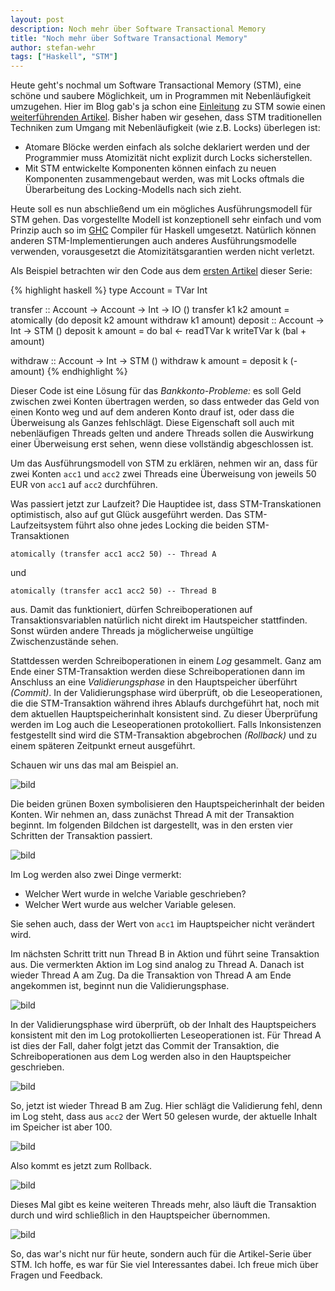 ```yaml
---
layout: post
description: Noch mehr über Software Transactional Memory
title: "Noch mehr über Software Transactional Memory"
author: stefan-wehr
tags: ["Haskell", "STM"]
---
```


Heute geht's nochmal um Software Transactional Memory (STM), eine schöne
und saubere Möglichkeit, um in Programmen mit Nebenläufigkeit umzugehen.
Hier im Blog gab's ja schon eine
[Einleitung](http://funktionale-programmierung.de/2014/03/28/stm-haskell.html)
zu STM sowie einen
[weiterführenden Artikel](http://funktionale-programmierung.de/2014/04/24/stm-haskell2.html).
Bisher haben wir gesehen, dass STM traditionellen Techniken zum Umgang mit
Nebenläufigkeit (wie z.B. Locks) überlegen ist:

* Atomare Blöcke werden einfach als solche deklariert werden und der
Programmier muss Atomizität nicht explizit durch Locks sicherstellen.
* Mit STM entwickelte Komponenten können einfach zu neuen Komponenten
zusammengebaut werden, was mit Locks oftmals die Überarbeitung des
Locking-Modells nach sich zieht.

Heute soll es nun abschließend um ein mögliches Ausführungsmodell für STM
gehen. Das vorgestellte Modell ist konzeptionell sehr einfach und vom
Prinzip auch so
im [GHC](http://haskell.org/ghc) Compiler für Haskell umgesetzt. Natürlich
können anderen STM-Implementierungen auch anderes Ausführungsmodelle
verwenden, vorausgesetzt die Atomizitätsgarantien werden nicht
verletzt.

<!-- more start -->

Als Beispiel betrachten wir den Code aus dem
[ersten Artikel](http://funktionale-programmierung.de/2014/03/28/stm-haskell.html)
dieser Serie:

{% highlight haskell %}
type Account = TVar Int

transfer :: Account -> Account -> Int -> IO ()
transfer k1 k2 amount =
    atomically (do deposit k2 amount
                   withdraw k1 amount)
deposit :: Account -> Int -> STM ()
deposit k amount =
    do bal <- readTVar k
       writeTVar k (bal + amount)

withdraw :: Account -> Int -> STM ()
withdraw k amount = deposit k (- amount)
{% endhighlight %}

Dieser Code ist eine Lösung für das *Bankkonto-Probleme:* es soll Geld
zwischen zwei Konten übertragen werden, so dass entweder das Geld von einen
Konto weg und auf dem anderen Konto drauf ist, oder dass die Überweisung
als Ganzes fehlschlägt. Diese Eigenschaft soll auch mit nebenläufigen
Threads gelten und andere Threads sollen die Auswirkung einer Überweisung
erst sehen, wenn diese vollständig abgeschlossen ist.

Um das Ausführungsmodell von STM zu erklären, nehmen wir an, dass für
zwei Konten `acc1` und `acc2` zwei Threads eine Überweisung von jeweils 50
EUR von `acc1` auf `acc2` durchführen.

Was passiert jetzt zur Laufzeit? Die Hauptidee ist, dass STM-Transkationen
optimistisch, also auf gut Glück ausgeführt werden. Das
STM-Laufzeitsystem führt also ohne jedes Locking die beiden STM-Transaktionen

    atomically (transfer acc1 acc2 50) -- Thread A

und

    atomically (transfer acc1 acc2 50) -- Thread B

aus. Damit das funktioniert, dürfen Schreiboperationen auf
Transaktionsvariablen natürlich nicht direkt im Hautspeicher
stattfinden. Sonst würden andere Threads ja möglicherweise ungültige
Zwischenzustände sehen.

Stattdessen werden Schreiboperationen in einem *Log* gesammelt. Ganz am
Ende einer STM-Transaktion werden diese Schreiboperationen dann im
Anschluss an eine *Validierungsphase* in den
Hauptspeicher überführt *(Commit)*. In der Validierungsphase wird überprüft, ob die Leseoperationen,
die die STM-Transaktion während ihres Ablaufs durchgeführt hat, noch mit
dem aktuellen Hauptspeicherinhalt konsistent sind. Zu dieser Überprüfung
werden im Log auch die Leseoperationen protokolliert. Falls Inkonsistenzen
festgestellt sind wird die STM-Transaktion abgebrochen *(Rollback)* und zu einem
späteren Zeitpunkt erneut ausgeführt.

Schauen wir uns das mal am Beispiel an.

![bild](/files/stm-haskell/stm-000.png)

Die beiden grünen Boxen symbolisieren den Hauptspeicherinhalt der beiden
Konten. Wir nehmen an, dass zunächst Thread A mit der Transaktion
beginnt. Im folgenden Bildchen ist dargestellt, was in den
ersten vier Schritten der Transaktion passiert.

![bild](/files/stm-haskell/stm-004.png)

Im Log werden also zwei Dinge vermerkt:

* Welcher Wert wurde in welche Variable geschrieben?
* Welcher Wert wurde aus welcher Variable gelesen.

Sie sehen auch, dass der Wert von `acc1` im Hauptspeicher nicht verändert
wird.

Im nächsten Schritt tritt nun Thread B in Aktion und führt seine
Transaktion aus. Die vermerkten Aktion im Log sind analog zu Thread A.
Danach ist wieder Thread A am Zug. Da die
Transaktion von Thread A am Ende angekommen ist, beginnt nun die
Validierungsphase.

![bild](/files/stm-haskell/stm-009.png)


In der Validierungsphase wird überprüft, ob der Inhalt des Hauptspeichers
konsistent mit den im Log protokollierten Leseoperationen ist. Für Thread A
ist dies der Fall, daher folgt jetzt das Commit der Transaktion, die
Schreiboperationen aus dem Log werden also in den Hauptspeicher geschrieben.

![bild](/files/stm-haskell/stm-010.png)

So, jetzt ist wieder Thread B am Zug. Hier schlägt die Validierung fehl,
denn im Log steht, dass aus `acc2` der Wert 50 gelesen wurde, der aktuelle
Inhalt im Speicher ist aber 100.

![bild](/files/stm-haskell/stm-011.png)

Also kommt es jetzt zum Rollback.

![bild](/files/stm-haskell/stm-012.png)

Dieses Mal gibt es keine weiteren Threads mehr, also läuft die Transaktion
durch und wird schließlich in den Hauptspeicher übernommen.

![bild](/files/stm-haskell/stm-017.png)

So, das war's nicht nur für heute, sondern auch für die Artikel-Serie über
STM. Ich hoffe, es war für Sie viel Interessantes dabei. Ich freue mich
über Fragen und Feedback.
